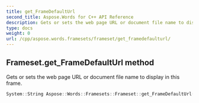 ```yaml
---
title: get_FrameDefaultUrl
second_title: Aspose.Words for C++ API Reference
description: Gets or sets the web page URL or document file name to display in this frame. 
type: docs
weight: 0
url: /cpp/aspose.words.framesets/frameset/get_framedefaulturl/
---
```

## Frameset.get_FrameDefaultUrl method


Gets or sets the web page URL or document file name to display in this frame.

```cpp
System::String Aspose::Words::Framesets::Frameset::get_FrameDefaultUrl()
```

